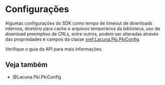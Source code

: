 ﻿# Configurações

Algumas configurações do SDK como tempo de timeout de downloads internos, diretório para cache e arquivos temporários
da biblioteca, uso de download preemptivo de CRLs, entre outros, podem ser alteradas através das propriedades e campos
da classe <xref:Lacuna.Pki.PkiConfig>.

Verifique o guia da API para mais informações.

## Veja também

* @Lacuna.Pki.PkiConfig
